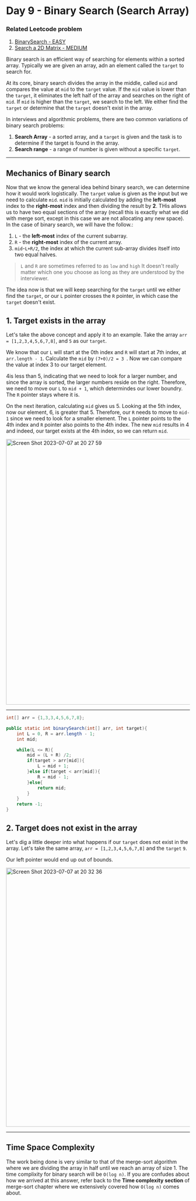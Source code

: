 # Day 9 - Binary Search (Search Array)

### Related Leetcode problem
1. <a href="https://github.com/Alisherka7/daily_challange_algorithm/blob/main/challenge/day5/BaseballGame.java">BinarySearch - EASY</a>
2. <a href="https://github.com/Alisherka7/daily_challange_algorithm/blob/main/challenge/day5/ValidParentheses.java">Search a 2D Matrix - MEDIUM</a>

Binary search is an efficient way of searching for elements within a sorted array.
Typically we are given an array, adn an element called the ```target``` to search for.

At its core, binary search divides the array in the middle, called ```mid``` and compares the value at ```mid``` to the ```target``` value. If the ```mid``` value is lower than the ```target```, it eliminates the left half of the array and searches on the right of ```mid```. If ```mid``` is higher than the ```target```, we search to the left. We either find the ```target``` or determine that the ```target``` doesn't exist in the array.

In interviews and algorithmic problems, there are two common variations of binary search problems:
1. **Search Array** - a sorted array, and a ```target``` is given and the task is to determine if the target is found in the array.
2. **Search range** - a range of number is given without a specific ```target```.

<hr>

## Mechanics of Binary search

Now that we know the general idea behind binary search, we can determine how it would work logistically. The ```target``` value is given as the input but we need to calculate ```mid```. ```mid``` is initially calculated by adding the **left-most** index to the **right-most** index and then dividing the result by **2**. THis allows us to have two equal sections of the array (recall this is exactly what we did with merge sort, except in this case we are not allocating any new space). In the case of binary search, we will have the follow.:
1. ```L``` - the **left-most** index of the current subarray.
2. ```R``` - the **right-most** index of the current array.
3. ```mid```-```L+R/2```, the index at which the current sub-array divides itself into two equal halves.
   
> ```L``` and ```R``` are sometimes referred to as ```low``` and ```high``` It doesn't really matter which one you choose as long as they are understood by the interviewer.

The idea now is that we will keep searching for the ```target``` until we either find the ```target```, or our ```L``` pointer crosses the ```R``` pointer, in which case the ```target``` doesn't exist.


## 1. Target exists in the array
Let's take the above concept and apply it to an example. Take the array ```arr = [1,2,3,4,5,6,7,8]```, and ```5``` as our ```target```.

We know that our ```L``` will start at the 0th index and ```R``` will start at 7th index, at ```arr.length - 1```. Calculate the ```mid``` by ```(7+0)/2 = 3 ```. Now we can compare the value at index 3 to our target element.

4is less than 5, indicating that we need to look for a larger number, and since the array is sorted, the larger numbers reside on the right. Therefore, we need to move our ```L``` to ```mid + 1```, which determindes our lower boundry. The ```R``` pointer stays where it is.

On the next iteration, calculating ```mid``` gives us 5. Looking at the 5th index, now our element, 6, is greater that 5. Therefore, our ```R``` needs to move to ```mid-1``` since we need to look for a smaller element. The ```L``` pointer points to the 4th index and ```R``` pointer also points to the 4th index. The new ```mid``` results in 4 and indeed, our target exists at the 4th index, so we can return ```mid```.

<img width="726" alt="Screen Shot 2023-07-07 at 20 27 59" src="https://github.com/Alisherka7/Baekjoon/assets/38793933/2d1266ed-9fcd-4ad1-b6f1-af6ed6885422">

<hr>

```java
int[] arr = {1,3,3,4,5,6,7,8};

public static int binarySearch(int[] arr, int target){
    int L = 0, R = arr.length - 1;
    int mid;

    while(L <= R){
        mid = (L + R) /2;
        if(target > arr[mid]){
            L = mid + 1;
        }else if(target < arr[mid]){
            R = mid - 1;
        }else{
            return mid;
        }
    }
    return -1;
}
```

## 2. Target does not exist in the array
Let's dig a little deeper into what happens if our ```target``` does not exist in the array. Let's take the same array, ```arr = [1,2,3,4,5,6,7,8]``` and the ```target``` ```9```.

Our left pointer would end up out of bounds.

<img width="708" alt="Screen Shot 2023-07-07 at 20 32 36" src="https://github.com/Alisherka7/Baekjoon/assets/38793933/7028b9d6-ac50-4701-8d87-8904866b1283">


<hr>

## Time Space Complexity
The work being done is very similar to that of the merge-sort algorithm where we are dividing the array in half until we reach an array of size 1. The time complixity for binary search will be ```O(log n)```. If you are confudes about how we arrived at this answer, refer back to the **Time complexity section** of merge-sort chapter where we extensively covered how ```O(log n)``` comes about.

